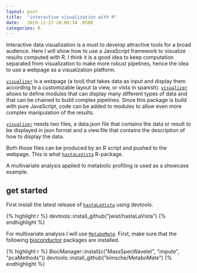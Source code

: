 ```yaml
---
layout: post
title:  "interactive visualization with R"
date:   2019-11-27 20:06:34 -0500
categories: R 
---
```


Interactive data visualization is a must to develop attractive tools for a broad audience. Here I will show how to use a JavaScript framework to visualize results computed with R. I think it is a good idea to keep computation separated from visualization to make more robust pipelines, hence the idea to use a webpage as a visualization platform.

[`visualizer`][visu-link] is a webpage (a tool) that takes data as input and display them according to a customizable layout (a view, or vista in spanish). [`visualizer`][visu-link] allows to define modules that can display many different types of data and that can be chained to build complex pipelines. Since this package is build with pure JavaScript, code can be added to modules to allow even more complex manipulation of the results.

[`visualizer`][visu-link] needs two files, a data.json file that contains the data or result to be displayed in json format and a view.file that contains the description of how to display the data.

Both those files can be produced by an R script and pushed to the webpage. This is what [`hastaLaVista`][hlv-link] R-package.

A multivariate analysis applied to metabolic profiling is used as a showcase example.

## get started

First install the latest release of [`hastaLaVista`][hlv-link] using devtools. 

{% highlight r %}
devtools::install_github("jwist/hastaLaVista")
{% endhighlight %}

For multivariate analysis I will use [`MetaboMate`][mm-link]. First, make sure that the following [bioconductor][bioc-link] packages are installed.

{% highlight r %}
BiocManager::install(c("MassSpecWavelet", "impute", "pcaMethods"))
devtools::install_github("kimsche/MetaboMate")
{% endhighlight %}



[visu-link]: https://github.com/npellet/visualizer
[hlv-link]: https://github.com/jwist/hastaLaVista
[mm-link]: https://github.com/kimsche/MetaboMate
[bioc-link]: https://bioconductor.org/install/